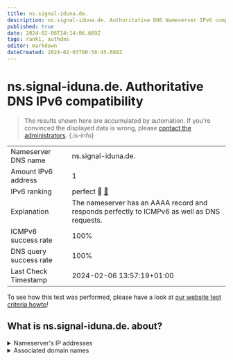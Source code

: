 ```yaml
---
title: ns.signal-iduna.de.
description: ns.signal-iduna.de. Authoritative DNS Nameserver IPv6 compatibility
published: true
date: 2024-02-06T14:14:06.669Z
tags: rank1, authdns
editor: markdown
dateCreated: 2024-02-03T00:58:45.688Z
---
```


# ns.signal-iduna.de. Authoritative DNS IPv6 compatibility

> The results shown here are accumulated by automation. If you're convinced the displayed data is wrong, please [contact the administrators](/howto/chat). 
{.is-info}




|   |   |
| - | - |
| Nameserver DNS name | ns.signal-iduna.de.
| Amount IPv6 address | 1
| IPv6 ranking | perfect :1st_place_medal: [🔗](/howto/ranking) |
| Explanation | The nameserver has an AAAA record and responds perfectly to ICMPv6 as well as DNS requests. |
| ICMPv6 success rate | 100%|
| DNS query success rate | 100% |
| Last Check Timestamp | 2024-02-06 13:57:19+01:00 |

To see how this test was performed, please have a look at [our website test criteria howto](/howto/testcriteria/authdns)!


## What is ns.signal-iduna.de. about?




<details>
<summary>Nameserver's IP addresses</summary>

2a0e:dc00:4000:1800::1

</details>



<details>
<summary>Associated domain names</summary>

www.signal-iduna.de

</details>
